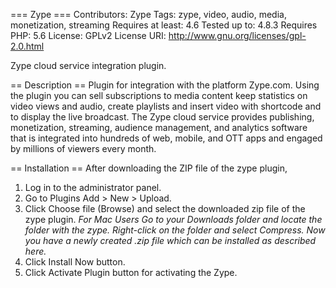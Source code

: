 === Zype ===
Contributors: Zype
Tags: zype, video, audio, media, monetization, streaming
Requires at least: 4.6
Tested up to: 4.8.3
Requires PHP: 5.6
License: GPLv2
License URI: http://www.gnu.org/licenses/gpl-2.0.html

Zype cloud service integration plugin.

== Description ==
Plugin for integration with the platform Zype.com. Using the plugin you can sell subscriptions to media content keep statistics on video views and audio, create playlists and insert video with shortcode and to display the live broadcast.
The Zype cloud service provides publishing, monetization, streaming, audience management, and analytics software that is integrated into hundreds of web, mobile, and OTT apps and engaged by millions of viewers every month.

== Installation ==
After downloading the ZIP file of the zype plugin,

1. Log in to the administrator panel.
2. Go to Plugins Add > New > Upload.
3. Click Choose file (Browse) and select the downloaded zip file of the zype plugin.
*For Mac Users*
*Go to your Downloads folder and locate the folder with the zype. Right-click on the folder and select Compress. Now you have a newly created .zip file which can be installed as described here.*
4. Click Install Now button.
5. Click Activate Plugin button for activating the Zype.
